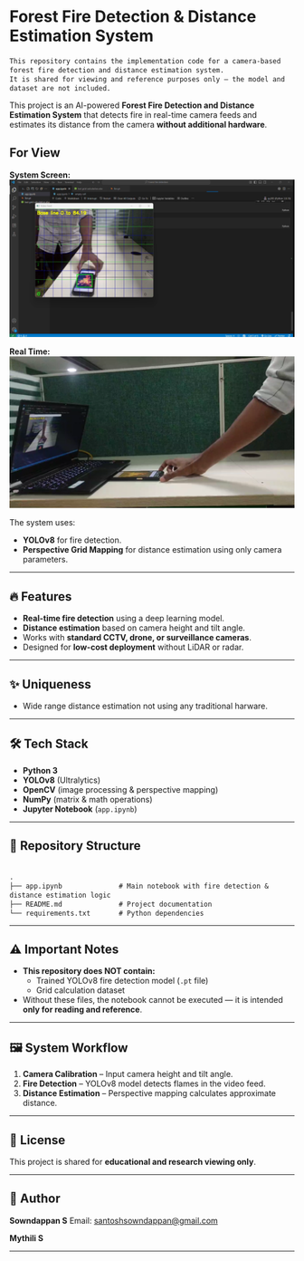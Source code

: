 # Forest Fire Detection & Distance Estimation System

```
This repository contains the implementation code for a camera-based forest fire detection and distance estimation system.  
It is shared for viewing and reference purposes only — the model and dataset are not included.
```

This project is an AI-powered **Forest Fire Detection and Distance Estimation System** that detects fire in real-time camera feeds and estimates its distance from the camera **without additional hardware**.

## For View

**System Screen:**  
[![System Screen](Media/1.png)](https://github.com/sowndappan5/Forest-Fire-Detection-and-Distance-Estimation/blob/main/Media/Forest%20fire%20Screen%20View.mp4)

**Real Time:**  
[![Real Time](Media/2.png)](https://github.com/sowndappan5/Forest-Fire-Detection-and-Distance-Estimation/blob/main/Media/forest%20fire%20side%20view.mp4)



The system uses:
- **YOLOv8** for fire detection.
- **Perspective Grid Mapping** for distance estimation using only camera parameters.

---

## 🔥 Features
- **Real-time fire detection** using a deep learning model.
- **Distance estimation** based on camera height and tilt angle.
- Works with **standard CCTV, drone, or surveillance cameras**.
- Designed for **low-cost deployment** without LiDAR or radar.

---

## ✨ Uniqueness

- Wide range distance estimation not using any traditional harware.

---

## 🛠️ Tech Stack
- **Python 3**
- **YOLOv8** (Ultralytics)
- **OpenCV** (image processing & perspective mapping)
- **NumPy** (matrix & math operations)
- **Jupyter Notebook** (`app.ipynb`)

---

## 📂 Repository Structure
```

.
├── app.ipynb              # Main notebook with fire detection & distance estimation logic
├── README.md              # Project documentation
└── requirements.txt       # Python dependencies

```

---
## ⚠️ Important Notes
- **This repository does NOT contain:**
  - Trained YOLOv8 fire detection model (`.pt` file)
  - Grid calculation dataset
- Without these files, the notebook cannot be executed — it is intended **only for reading and reference**.

---

## 🖼️ System Workflow
1. **Camera Calibration** – Input camera height and tilt angle.
2. **Fire Detection** – YOLOv8 model detects flames in the video feed.
3. **Distance Estimation** – Perspective mapping calculates approximate distance.

---

## 📜 License
This project is shared for **educational and research viewing only**.

---

## 👤 Author
**Sowndappan S**
Email: santoshsowndappan@gmail.com

**Mythili S**

---
